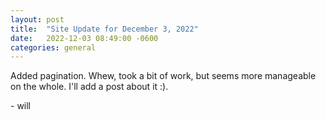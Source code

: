 ```yaml
---
layout: post
title:  "Site Update for December 3, 2022"
date:   2022-12-03 08:49:00 -0600
categories: general
---
```


Added pagination. Whew, took a bit of work, but seems more manageable on the whole. I'll add a post about it :).

<!--more-->

\- will 
